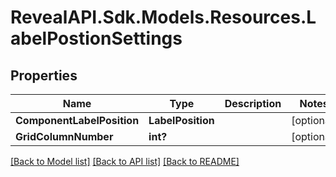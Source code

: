 # RevealAPI.Sdk.Models.Resources.LabelPostionSettings
## Properties

Name | Type | Description | Notes
------------ | ------------- | ------------- | -------------
**ComponentLabelPosition** | **LabelPosition** |  | [optional] 
**GridColumnNumber** | **int?** |  | [optional] 

[[Back to Model list]](../README.md#documentation-for-models) [[Back to API list]](../README.md#documentation-for-api-endpoints) [[Back to README]](../README.md)

